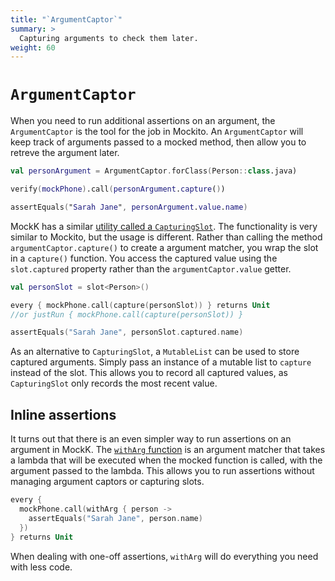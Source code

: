 ```yaml
---
title: "`ArgumentCaptor`"
summary: >
  Capturing arguments to check them later.
weight: 60
---
```


# `ArgumentCaptor`

When you need to run additional assertions on an argument, the `ArgumentCaptor` is the tool for the job in Mockito. An `ArgumentCaptor` will keep track of arguments passed to a mocked method, then allow you to retreve the argument later.

```kotlin
val personArgument = ArgumentCaptor.forClass(Person::class.java)

verify(mockPhone).call(personArgument.capture())

assertEquals("Sarah Jane", personArgument.value.name)
```

MockK has a similar [utility called a `CapturingSlot`](../matching/capture.md). The functionality is very similar to Mockito, but the usage is different. Rather than calling the method `argumentCaptor.capture()` to create a argument matcher, you wrap the slot in a `capture()` function. You access the captured value using the `slot.captured` property rather than the `argumentCaptor.value` getter.

```kotlin
val personSlot = slot<Person>()

every { mockPhone.call(capture(personSlot)) } returns Unit
//or justRun { mockPhone.call(capture(personSlot)) }

assertEquals("Sarah Jane", personSlot.captured.name)
```

As an alternative to `CapturingSlot`, a `MutableList` can be used to store captured arguments. Simply pass an instance of a mutable list to `capture` instead of the slot. This allows you to record all captured values, as `CapturingSlot` only records the most recent value.

## Inline assertions

It turns out that there is an even simpler way to run assertions on an argument in MockK. The [`withArg` function](../matching/with.md) is an argument matcher that takes a lambda that will be executed when the mocked function is called, with the argument passed to the lambda. This allows you to run assertions without managing argument captors or capturing slots.

```kotlin
every {
  mockPhone.call(withArg { person ->
    assertEquals("Sarah Jane", person.name)
  })
} returns Unit
```

When dealing with one-off assertions, `withArg` will do everything you need with less code.
